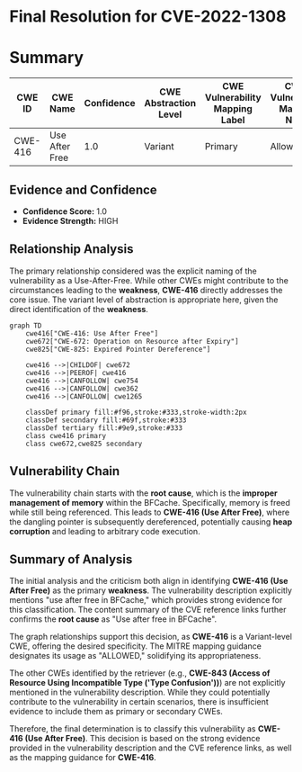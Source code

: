 # Final Resolution for CVE-2022-1308

# Summary
| CWE ID | CWE Name | Confidence | CWE Abstraction Level | CWE Vulnerability Mapping Label | CWE-Vulnerability Mapping Notes |
|---|---|---|---|---|---|
| CWE-416 | Use After Free | 1.0 | Variant | Primary | Allowed |

## Evidence and Confidence

*   **Confidence Score:** 1.0
*   **Evidence Strength:** HIGH

## Relationship Analysis
The primary relationship considered was the explicit naming of the vulnerability as a Use-After-Free. While other CWEs might contribute to the circumstances leading to the **weakness**, **CWE-416** directly addresses the core issue. The variant level of abstraction is appropriate here, given the direct identification of the **weakness**.

```mermaid
graph TD
    cwe416["CWE-416: Use After Free"]
    cwe672["CWE-672: Operation on Resource after Expiry"]
    cwe825["CWE-825: Expired Pointer Dereference"]

    cwe416 -->|CHILDOF| cwe672
    cwe416 -->|PEEROF| cwe416
    cwe416 -->|CANFOLLOW| cwe754
    cwe416 -->|CANFOLLOW| cwe362
    cwe416 -->|CANFOLLOW| cwe1265
    
    classDef primary fill:#f96,stroke:#333,stroke-width:2px
    classDef secondary fill:#69f,stroke:#333
    classDef tertiary fill:#9e9,stroke:#333
    class cwe416 primary
    class cwe672,cwe825 secondary
```

## Vulnerability Chain
The vulnerability chain starts with the **root cause**, which is the **improper management of memory** within the BFCache. Specifically, memory is freed while still being referenced. This leads to **CWE-416 (Use After Free)**, where the dangling pointer is subsequently dereferenced, potentially causing **heap corruption** and leading to arbitrary code execution.

## Summary of Analysis
The initial analysis and the criticism both align in identifying **CWE-416 (Use After Free)** as the primary **weakness**. The vulnerability description explicitly mentions "use after free in BFCache," which provides strong evidence for this classification. The content summary of the CVE reference links further confirms the **root cause** as "Use after free in BFCache".

The graph relationships support this decision, as **CWE-416** is a Variant-level CWE, offering the desired specificity. The MITRE mapping guidance designates its usage as "ALLOWED," solidifying its appropriateness.

The other CWEs identified by the retriever (e.g., **CWE-843 (Access of Resource Using Incompatible Type ('Type Confusion'))**) are not explicitly mentioned in the vulnerability description. While they could potentially contribute to the vulnerability in certain scenarios, there is insufficient evidence to include them as primary or secondary CWEs.

Therefore, the final determination is to classify this vulnerability as **CWE-416 (Use After Free)**. This decision is based on the strong evidence provided in the vulnerability description and the CVE reference links, as well as the mapping guidance for **CWE-416**.